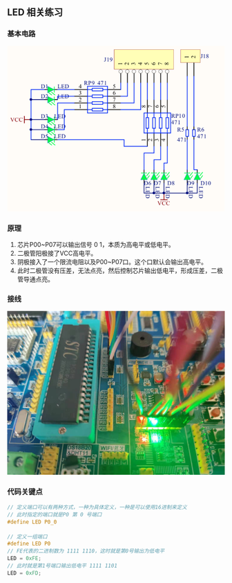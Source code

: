 ## LED 相关练习 

### 基本电路
![电路图](./images/circuit.png)

### 原理
1. 芯片P00~P07可以输出信号 0 1，本质为高电平或低电平。
2. 二极管阳极接了VCC高电平。
3. 阴极接入了一个限流电阻以及P00~P07口。这个口默认会输出高电平。
4. 此时二极管没有压差，无法点亮，然后控制芯片输出低电平，形成压差，二极管导通点亮。

### 接线
![接线](./images/connect.jpg)

### 代码关键点
```c
// 定义端口可以有两种方式，一种为具体定义，一种是可以使用16进制来定义
// 此时指定的端口就是P0 第 0 号端口
#define LED P0_0

// 定义一组端口
#define LED P0
// FE代表的二进制数为 1111 1110，这时就是第0号输出为低电平
LED = 0xFE;
// 此时就是第1号端口输出低电平 1111 1101
LED = 0xFD;
```